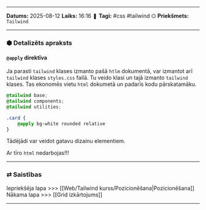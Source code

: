 ___

**Datums:** 2025-08-12
**Laiks:** 16:16
❚ **Tagi:** #css #tailwind 
⌬ **Priekšmets:**  `Tailwind`

---
### ⬢ Detalizēts apraksts
#### `@apply` direktīva

Ja parasti `tailwind` klases izmanto pašā `htlm` dokumentā, var izmantot arī `tailwind` klases `styles.css` failā. Tu veido klasi un tajā izmanto `tailwind` klases. Tas ekonomēs vietu `html` dokumetā un padarīs kodu pārskatamāku.

```css
@tailwind base;
@tailwind components;
@tailwind utilities;

.card {
	@apply bg-white rounded relative
}
```

Tādējādi var veidot gatavu dizainu elementiem.

Ar tīro `html` nedarbojas!!!

---
### ⇄ Saistības

Iepriekšēja lapa >>> [[Web/Tailwind kurss/Pozicionēšana|Pozicionēšana]]
Nākama lapa >>> [[Grid izkārtojums]]

---